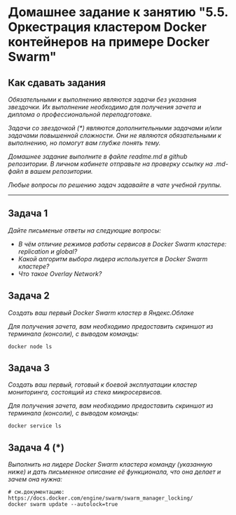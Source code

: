 # Домашнее задание к занятию "5.5. Оркестрация кластером Docker контейнеров на примере Docker Swarm"

## Как сдавать задания

*Обязательными к выполнению являются задачи без указания звездочки. Их выполнение необходимо для получения зачета и диплома о профессиональной переподготовке.*

*Задачи со звездочкой (\*) являются дополнительными задачами и/или задачами повышенной сложности. Они не являются обязательными к выполнению, но помогут вам глубже понять тему.*

*Домашнее задание выполните в файле readme.md в github репозитории. В личном кабинете отправьте на проверку ссылку на .md-файл в вашем репозитории.*

*Любые вопросы по решению задач задавайте в чате учебной группы.*

---

## Задача 1

*Дайте письменые ответы на следующие вопросы:*

- *В чём отличие режимов работы сервисов в Docker Swarm кластере: replication и global?*
- *Какой алгоритм выбора лидера используется в Docker Swarm кластере?*
- *Что такое Overlay Network?*

## Задача 2

*Создать ваш первый Docker Swarm кластер в Яндекс.Облаке*

*Для получения зачета, вам необходимо предоставить скриншот из терминала (консоли), с выводом команды:*
```
docker node ls
```

## Задача 3

*Создать ваш первый, готовый к боевой эксплуатации кластер мониторинга, состоящий из стека микросервисов.*

*Для получения зачета, вам необходимо предоставить скриншот из терминала (консоли), с выводом команды:*
```
docker service ls
```

## Задача 4 (*)

*Выполнить на лидере Docker Swarm кластера команду (указанную ниже) и дать письменное описание её функционала, что она делает и зачем она нужна:*
```
# см.документацию: https://docs.docker.com/engine/swarm/swarm_manager_locking/
docker swarm update --autolock=true
```
